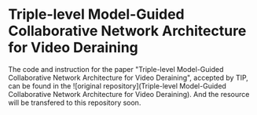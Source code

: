 # Triple-level Model-Guided Collaborative Network Architecture for Video Deraining

The code and instruction for the paper "Triple-level Model-Guided Collaborative Network Architecture for Video Deraining", accepted by TIP,  can be found in the ![original repository](Triple-level Model-Guided Collaborative Network
Architecture for Video Deraining). And the resource will be transfered to this repository soon.
